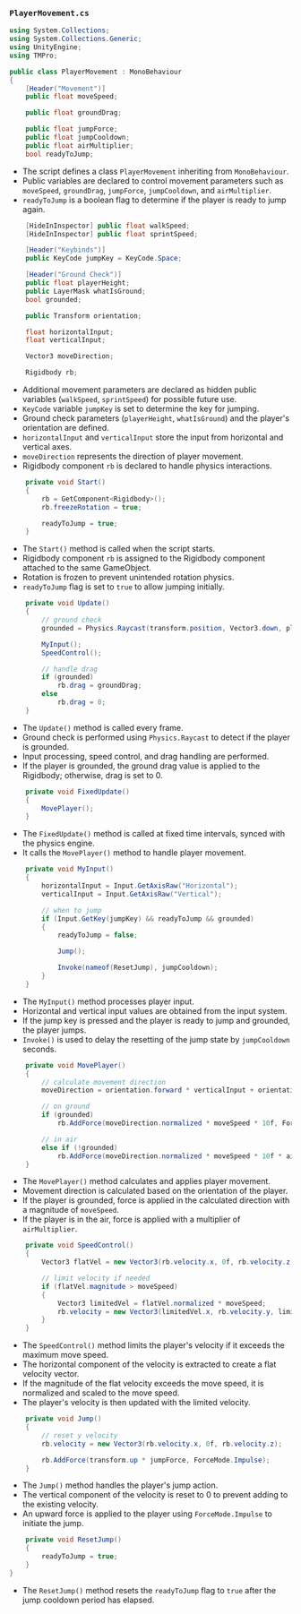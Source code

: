 ### `PlayerMovement.cs`
```csharp
using System.Collections;
using System.Collections.Generic;
using UnityEngine;
using TMPro;

public class PlayerMovement : MonoBehaviour
{
    [Header("Movement")]
    public float moveSpeed;

    public float groundDrag;

    public float jumpForce;
    public float jumpCooldown;
    public float airMultiplier;
    bool readyToJump;
```
- The script defines a class `PlayerMovement` inheriting from `MonoBehaviour`.
- Public variables are declared to control movement parameters such as `moveSpeed`, `groundDrag`, `jumpForce`, `jumpCooldown`, and `airMultiplier`.
- `readyToJump` is a boolean flag to determine if the player is ready to jump again.

```csharp
    [HideInInspector] public float walkSpeed;
    [HideInInspector] public float sprintSpeed;

    [Header("Keybinds")]
    public KeyCode jumpKey = KeyCode.Space;

    [Header("Ground Check")]
    public float playerHeight;
    public LayerMask whatIsGround;
    bool grounded;

    public Transform orientation;

    float horizontalInput;
    float verticalInput;

    Vector3 moveDirection;

    Rigidbody rb;
```
- Additional movement parameters are declared as hidden public variables (`walkSpeed`, `sprintSpeed`) for possible future use.
- `KeyCode` variable `jumpKey` is set to determine the key for jumping.
- Ground check parameters (`playerHeight`, `whatIsGround`) and the player's orientation are defined.
- `horizontalInput` and `verticalInput` store the input from horizontal and vertical axes.
- `moveDirection` represents the direction of player movement.
- Rigidbody component `rb` is declared to handle physics interactions.

```csharp
    private void Start()
    {
        rb = GetComponent<Rigidbody>();
        rb.freezeRotation = true;

        readyToJump = true;
    }
```
- The `Start()` method is called when the script starts.
- Rigidbody component `rb` is assigned to the Rigidbody component attached to the same GameObject.
- Rotation is frozen to prevent unintended rotation physics.
- `readyToJump` flag is set to `true` to allow jumping initially.

```csharp
    private void Update()
    {
        // ground check
        grounded = Physics.Raycast(transform.position, Vector3.down, playerHeight * 0.5f + 0.3f, whatIsGround);

        MyInput();
        SpeedControl();

        // handle drag
        if (grounded)
            rb.drag = groundDrag;
        else
            rb.drag = 0;
    }
```
- The `Update()` method is called every frame.
- Ground check is performed using `Physics.Raycast` to detect if the player is grounded.
- Input processing, speed control, and drag handling are performed.
- If the player is grounded, the ground drag value is applied to the Rigidbody; otherwise, drag is set to 0.

```csharp
    private void FixedUpdate()
    {
        MovePlayer();
    }
```
- The `FixedUpdate()` method is called at fixed time intervals, synced with the physics engine.
- It calls the `MovePlayer()` method to handle player movement.

```csharp
    private void MyInput()
    {
        horizontalInput = Input.GetAxisRaw("Horizontal");
        verticalInput = Input.GetAxisRaw("Vertical");

        // when to jump
        if (Input.GetKey(jumpKey) && readyToJump && grounded)
        {
            readyToJump = false;

            Jump();

            Invoke(nameof(ResetJump), jumpCooldown);
        }
    }
```
- The `MyInput()` method processes player input.
- Horizontal and vertical input values are obtained from the input system.
- If the jump key is pressed and the player is ready to jump and grounded, the player jumps.
- `Invoke()` is used to delay the resetting of the jump state by `jumpCooldown` seconds.

```csharp
    private void MovePlayer()
    {
        // calculate movement direction
        moveDirection = orientation.forward * verticalInput + orientation.right * horizontalInput;

        // on ground
        if (grounded)
            rb.AddForce(moveDirection.normalized * moveSpeed * 10f, ForceMode.Force);

        // in air
        else if (!grounded)
            rb.AddForce(moveDirection.normalized * moveSpeed * 10f * airMultiplier, ForceMode.Force);
    }
```
- The `MovePlayer()` method calculates and applies player movement.
- Movement direction is calculated based on the orientation of the player.
- If the player is grounded, force is applied in the calculated direction with a magnitude of `moveSpeed`.
- If the player is in the air, force is applied with a multiplier of `airMultiplier`.

```csharp
    private void SpeedControl()
    {
        Vector3 flatVel = new Vector3(rb.velocity.x, 0f, rb.velocity.z);

        // limit velocity if needed
        if (flatVel.magnitude > moveSpeed)
        {
            Vector3 limitedVel = flatVel.normalized * moveSpeed;
            rb.velocity = new Vector3(limitedVel.x, rb.velocity.y, limitedVel.z);
        }
    }
```
- The `SpeedControl()` method limits the player's velocity if it exceeds the maximum move speed.
- The horizontal component of the velocity is extracted to create a flat velocity vector.
- If the magnitude of the flat velocity exceeds the move speed, it is normalized and scaled to the move speed.
- The player's velocity is then updated with the limited velocity.

```csharp
    private void Jump()
    {
        // reset y velocity
        rb.velocity = new Vector3(rb.velocity.x, 0f, rb.velocity.z);

        rb.AddForce(transform.up * jumpForce, ForceMode.Impulse);
    }
```
- The `Jump()` method handles the player's jump action.
- The vertical component of the velocity is reset to 0 to prevent adding to the existing velocity.
- An upward force is applied to the player using `ForceMode.Impulse` to initiate the jump.

```csharp
    private void ResetJump()
    {
        readyToJump = true;
    }
}
```
- The `ResetJump()` method resets the `readyToJump` flag to `true` after the jump cooldown period has elapsed.
